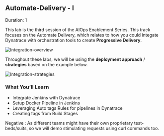 ## Automate-Delivery - I 
Duration: 1

This lab is the third session of the AIOps Enablement Series. This track focuses on the Automate Delivery, which relates to how you could integate Dynatrace with orchestration tools to create **Progressive Delivery**.

![Integration-overview](../assets/images/overview-autofeeddelivery.png)

Throughout these labs, we will be using the **deployment approach** / **strategies** based on the example below.

![Integration-strategies](../assets/images/Intro-sample-deployment-strategies.png)

### What You’ll Learn
- Integrate Jenkins with Dynatrace
- Setup Docker Pipeline in Jenkins
- Leveraging Auto tags Rules for pipelines in Dynatrace
- Creating tags from Build Stages

Negative
: As different teams might have their own proprietary test-beds/suits, so we will demo stimulating requests using curl commands too.

<!-- ------------------------ -->
